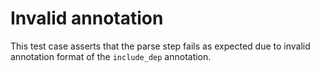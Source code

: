 # Invalid  annotation
This test case asserts that the parse step fails as expected due to invalid annotation format of
the `include_dep` annotation.
